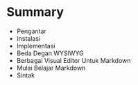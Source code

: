 # Summary

* Pengantar
* Instalasi
* Implementasi
* Beda Degan WYSIWYG
* Berbagai Visual Editor Untuk Markdown
* Mulai Belajar Markdown
* Sintak

